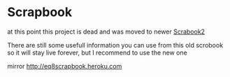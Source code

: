 Scrapbook
=========

at this point this project is dead and was moved to newer [Scrabook2](https://github.com/equivalent/scrapbook2)

There are still some usefull information you can use from this old scrobook so it will stay live forever, but I recommend to use the new one 

mirror http://eq8scrapbook.heroku.com

